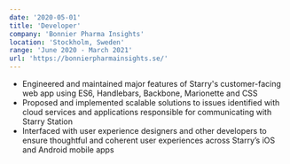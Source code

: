 ```yaml
---
date: '2020-05-01'
title: 'Developer'
company: 'Bonnier Pharma Insights'
location: 'Stockholm, Sweden'
range: 'June 2020 - March 2021'
url: 'https://bonnierpharmainsights.se/'
---
```


- Engineered and maintained major features of Starry's customer-facing web app using ES6, Handlebars, Backbone, Marionette and CSS
- Proposed and implemented scalable solutions to issues identified with cloud services and applications responsible for communicating with Starry Station
- Interfaced with user experience designers and other developers to ensure thoughtful and coherent user experiences across Starry’s iOS and Android mobile apps
